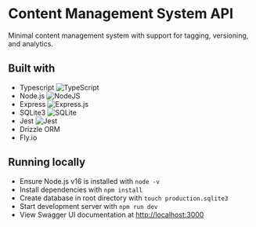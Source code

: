 # Content Management System API

Minimal content management system with support for tagging, versioning, and analytics.

## Built with

- Typescript ![TypeScript](https://img.shields.io/badge/typescript-%23007ACC.svg?style=for-the-badge&logo=typescript&logoColor=white)
- Node.js ![NodeJS](https://img.shields.io/badge/node.js-6DA55F?style=for-the-badge&logo=node.js&logoColor=white)
- Express ![Express.js](https://img.shields.io/badge/express.js-%23404d59.svg?style=for-the-badge&logo=express&logoColor=%2361DAFB)
- SQLite3 ![SQLite](https://img.shields.io/badge/sqlite-%2307405e.svg?style=for-the-badge&logo=sqlite&logoColor=white)
- Jest ![Jest](https://img.shields.io/badge/-jest-%23C21325?style=for-the-badge&logo=jest&logoColor=white)
- Drizzle ORM
- Fly.io

## Running locally

- Ensure Node.js v16 is installed with `node -v`
- Install dependencies with `npm install`
- Create database in root directory with `touch production.sqlite3`
- Start development server with `npm run dev`
- View Swagger UI documentation at [http://localhost:3000](http://localhost:3000)
